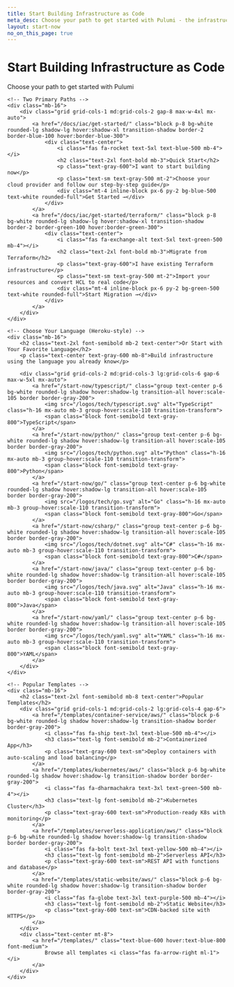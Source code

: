 ```yaml
---
title: Start Building Infrastructure as Code
meta_desc: Choose your path to get started with Pulumi - the infrastructure as code platform using familiar programming languages
layout: start-now
no_on_this_page: true
---
```


<div class="container mx-auto px-6 py-12">
    <div class="text-center mb-12">
        <h1 class="text-4xl font-bold mb-4">Start Building Infrastructure as Code</h1>
        <p class="text-xl text-gray-600">Choose your path to get started with Pulumi</p>
    </div>

    <!-- Two Primary Paths -->
    <div class="mb-16">
        <div class="grid grid-cols-1 md:grid-cols-2 gap-8 max-w-4xl mx-auto">
            <a href="/docs/iac/get-started/" class="block p-8 bg-white rounded-lg shadow-lg hover:shadow-xl transition-shadow border-2 border-blue-100 hover:border-blue-300">
                <div class="text-center">
                    <i class="fas fa-rocket text-5xl text-blue-500 mb-4"></i>
                    <h2 class="text-2xl font-bold mb-3">Quick Start</h2>
                    <p class="text-gray-600">I want to start building now</p>
                    <p class="text-sm text-gray-500 mt-2">Choose your cloud provider and follow our step-by-step guide</p>
                    <div class="mt-4 inline-block px-6 py-2 bg-blue-500 text-white rounded-full">Get Started →</div>
                </div>
            </a>
            <a href="/docs/iac/get-started/terraform/" class="block p-8 bg-white rounded-lg shadow-lg hover:shadow-xl transition-shadow border-2 border-green-100 hover:border-green-300">
                <div class="text-center">
                    <i class="fas fa-exchange-alt text-5xl text-green-500 mb-4"></i>
                    <h2 class="text-2xl font-bold mb-3">Migrate from Terraform</h2>
                    <p class="text-gray-600">I have existing Terraform infrastructure</p>
                    <p class="text-sm text-gray-500 mt-2">Import your resources and convert HCL to real code</p>
                    <div class="mt-4 inline-block px-6 py-2 bg-green-500 text-white rounded-full">Start Migration →</div>
                </div>
            </a>
        </div>
    </div>

    <!-- Choose Your Language (Heroku-style) -->
    <div class="mb-16">
        <h2 class="text-2xl font-semibold mb-2 text-center">Or Start with Your Favorite Language</h2>
        <p class="text-center text-gray-600 mb-8">Build infrastructure using the language you already know</p>
        
        <div class="grid grid-cols-2 md:grid-cols-3 lg:grid-cols-6 gap-6 max-w-5xl mx-auto">
            <a href="/start-now/typescript/" class="group text-center p-6 bg-white rounded-lg shadow hover:shadow-lg transition-all hover:scale-105 border border-gray-200">
                <img src="/logos/tech/typescript.svg" alt="TypeScript" class="h-16 mx-auto mb-3 group-hover:scale-110 transition-transform">
                <span class="block font-semibold text-gray-800">TypeScript</span>
            </a>
            <a href="/start-now/python/" class="group text-center p-6 bg-white rounded-lg shadow hover:shadow-lg transition-all hover:scale-105 border border-gray-200">
                <img src="/logos/tech/python.svg" alt="Python" class="h-16 mx-auto mb-3 group-hover:scale-110 transition-transform">
                <span class="block font-semibold text-gray-800">Python</span>
            </a>
            <a href="/start-now/go/" class="group text-center p-6 bg-white rounded-lg shadow hover:shadow-lg transition-all hover:scale-105 border border-gray-200">
                <img src="/logos/tech/go.svg" alt="Go" class="h-16 mx-auto mb-3 group-hover:scale-110 transition-transform">
                <span class="block font-semibold text-gray-800">Go</span>
            </a>
            <a href="/start-now/csharp/" class="group text-center p-6 bg-white rounded-lg shadow hover:shadow-lg transition-all hover:scale-105 border border-gray-200">
                <img src="/logos/tech/dotnet.svg" alt="C#" class="h-16 mx-auto mb-3 group-hover:scale-110 transition-transform">
                <span class="block font-semibold text-gray-800">C#</span>
            </a>
            <a href="/start-now/java/" class="group text-center p-6 bg-white rounded-lg shadow hover:shadow-lg transition-all hover:scale-105 border border-gray-200">
                <img src="/logos/tech/java.svg" alt="Java" class="h-16 mx-auto mb-3 group-hover:scale-110 transition-transform">
                <span class="block font-semibold text-gray-800">Java</span>
            </a>
            <a href="/start-now/yaml/" class="group text-center p-6 bg-white rounded-lg shadow hover:shadow-lg transition-all hover:scale-105 border border-gray-200">
                <img src="/logos/tech/yaml.svg" alt="YAML" class="h-16 mx-auto mb-3 group-hover:scale-110 transition-transform">
                <span class="block font-semibold text-gray-800">YAML</span>
            </a>
        </div>
    </div>

    <!-- Popular Templates -->
    <div class="mb-16">
        <h2 class="text-2xl font-semibold mb-8 text-center">Popular Templates</h2>
        <div class="grid grid-cols-1 md:grid-cols-2 lg:grid-cols-4 gap-6">
            <a href="/templates/container-service/aws/" class="block p-6 bg-white rounded-lg shadow hover:shadow-lg transition-shadow border border-gray-200">
                <i class="fas fa-ship text-3xl text-blue-500 mb-4"></i>
                <h3 class="text-lg font-semibold mb-2">Containerized App</h3>
                <p class="text-gray-600 text-sm">Deploy containers with auto-scaling and load balancing</p>
            </a>
            <a href="/templates/kubernetes/aws/" class="block p-6 bg-white rounded-lg shadow hover:shadow-lg transition-shadow border border-gray-200">
                <i class="fas fa-dharmachakra text-3xl text-green-500 mb-4"></i>
                <h3 class="text-lg font-semibold mb-2">Kubernetes Cluster</h3>
                <p class="text-gray-600 text-sm">Production-ready K8s with monitoring</p>
            </a>
            <a href="/templates/serverless-application/aws/" class="block p-6 bg-white rounded-lg shadow hover:shadow-lg transition-shadow border border-gray-200">
                <i class="fas fa-bolt text-3xl text-yellow-500 mb-4"></i>
                <h3 class="text-lg font-semibold mb-2">Serverless API</h3>
                <p class="text-gray-600 text-sm">REST API with functions and database</p>
            </a>
            <a href="/templates/static-website/aws/" class="block p-6 bg-white rounded-lg shadow hover:shadow-lg transition-shadow border border-gray-200">
                <i class="fas fa-globe text-3xl text-purple-500 mb-4"></i>
                <h3 class="text-lg font-semibold mb-2">Static Website</h3>
                <p class="text-gray-600 text-sm">CDN-backed site with HTTPS</p>
            </a>
        </div>
        <div class="text-center mt-8">
            <a href="/templates/" class="text-blue-600 hover:text-blue-800 font-medium">
                Browse all templates <i class="fas fa-arrow-right ml-1"></i>
            </a>
        </div>
    </div>
</div>

